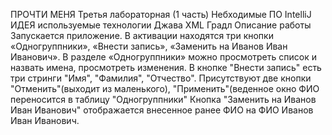 ПРОЧТИ МЕНЯ
Третья лабораторная (1 часть)
Небходимые ПО
IntelliJ ИДЕЯ
используемые технологии
Джава
XML
Градл
Описание работы
Запускается приложение. В активации находятся три кнопки «Одногруппники», «Внести запись», «Заменить на Иванов Иван Иванович». В разделе «Одногруппники» можно просмотреть список и назвать имена, просмотреть изменения. В кнопке "Внести запись" есть три стринги "Имя", "Фамилия", "Отчество". Присутствуют две кнопки "Отменить"(выходит из маленького), "Применить"(веденное окно ФИО переносится в таблицу "Одногруппники" Кнопка "Заменить на Иванов Иван Иванович" отображается внесенное ранее ФИО на ФИО Иванов Иван Иванович.
